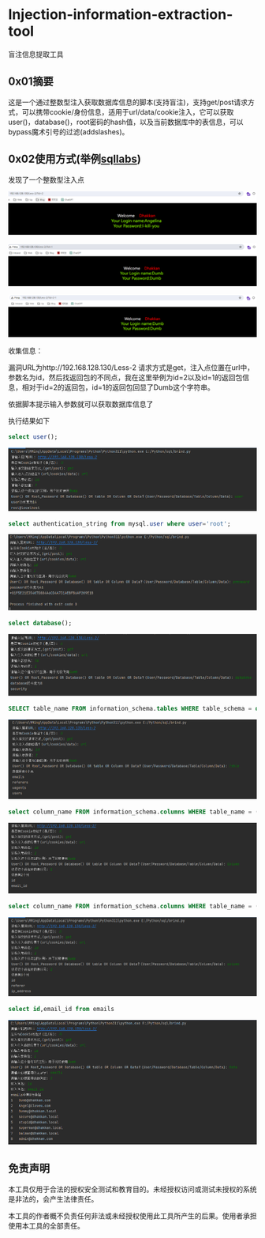 # Injection-information-extraction-tool
盲注信息提取工具

## 0x01摘要

这是一个通过整数型注入获取数据库信息的脚本(支持盲注)，支持get/post请求方式，可以携带cookie/身份信息，适用于url/data/cookie注入，它可以获取user()，database()，root密码的hash值，以及当前数据库中的表信息，可以bypass魔术引号的过滤(addslashes)。

## 0x02使用方式(举例[sqllabs](https://github.com/Audi-1/sqli-labs))

发现了一个整数型注入点

![image-20231228155604606](images/image-20231228155604606.png)

![image-20231228155614119](images/image-20231228155614119.png)

![image-20231228155627032](images/image-20231228155627032.png)

收集信息：

漏洞URL为http://192.168.128.130/Less-2
请求方式是get，注入点位置在url中，参数名为id，然后找返回包的不同点，我在这里举例为id=2以及id=1的返回包信息，相对于id=2的返回包，id=1的返回包回显了Dumb这个字符串。

依据脚本提示输入参数就可以获取数据库信息了

执行结果如下

```sql
select user();
```

![image-20231228150347594](images/image-20231228150347594.png)

```sql
select authentication_string from mysql.user where user='root';
```

![image-20231228151706733](images/image-20231228151706733.png)

```sql
select database();
```

![image-20231228151807325](images/image-20231228151807325.png)

```sql
SELECT table_name FROM information_schema.tables WHERE table_schema = database()
```

![image-20231228152004621](images/image-20231228152004621.png)

```sql
select column_name FROM information_schema.columns WHERE table_name = (select table_name FROM information_schema.tables WHERE table_schema = database() limit 0,1)
```

![image-20231228152204651](images/image-20231228152204651.png)

```sql
select column_name FROM information_schema.columns WHERE table_name = (select table_name FROM information_schema.tables WHERE table_schema = database() limit 1,1)
```

![image-20231228152334636](images/image-20231228152334636.png)

```sql
select id,email_id from emails
```

![image-20231228153151266](images/image-20231228153151266.png)

## 免责声明

本工具仅用于合法的授权安全测试和教育目的。未经授权访问或测试未授权的系统是非法的，会产生法律责任。 

本工具的作者概不负责任何非法或未经授权使用此工具所产生的后果。使用者承担使用本工具的全部责任。 
